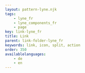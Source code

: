 ```yaml
---
layout: pattern-lyne.njk
tags: 
    - lyne_fr
    - lyne_components_fr
    - page
key: link-lyne_fr
title: Link
parent: link-folder-lyne_fr
keywords: link, icon, split, action
order: 350
availablelanguages: 
    - de
    - en
---
```

